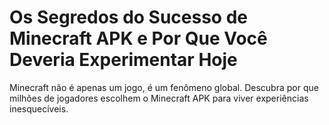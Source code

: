 # Os Segredos do Sucesso de Minecraft APK e Por Que Você Deveria Experimentar Hoje

Minecraft não é apenas um jogo, é um fenômeno global. Descubra por que milhões de jogadores escolhem o Minecraft APK para viver experiências inesquecíveis.

